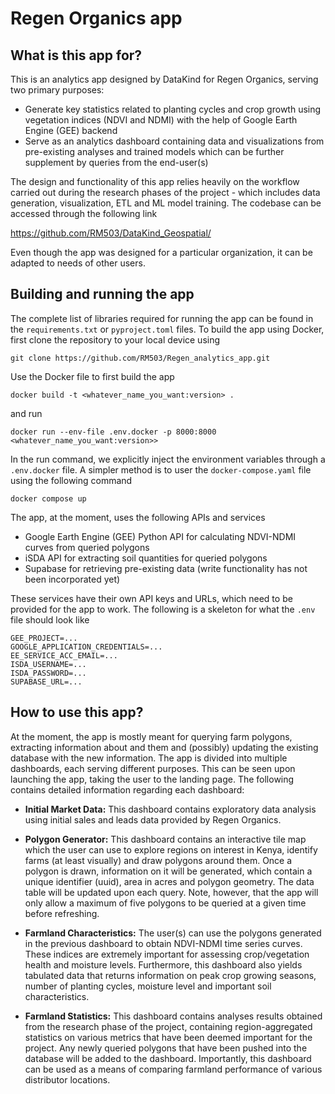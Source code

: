 # Regen Organics app
## What is this app for?
This is an analytics app designed by DataKind for Regen Organics, serving two primary purposes:

* Generate key statistics related to planting cycles and crop growth using vegetation indices (NDVI and NDMI) with the help of Google Earth Engine (GEE) backend
* Serve as an analytics dashboard containing data and visualizations from pre-existing analyses and trained models which can be further supplement by queries from the end-user(s)

The design and functionality of this app relies heavily on the workflow carried out during the research phases of the project - which includes data generation, visualization, ETL and ML model training. The codebase can be accessed through the following link

https://github.com/RM503/DataKind_Geospatial/

Even though the app was designed for a particular organization, it can be adapted to needs of other users.

## Building and running the app

The complete list of libraries required for running the app can be found in the `requirements.txt` or `pyproject.toml` files. To build the app using Docker, first clone the repository to your local device using

```
git clone https://github.com/RM503/Regen_analytics_app.git
```

Use the Docker file to first build the app

```
docker build -t <whatever_name_you_want:version> .
```
and run

```
docker run --env-file .env.docker -p 8000:8000 <whatever_name_you_want:version>>
```
In the run command, we explicitly inject the environment variables through a `.env.docker` file. A simpler method is to user the `docker-compose.yaml` file using the following command
```
docker compose up
```
 The app, at the moment, uses the following APIs and services

* Google Earth Engine (GEE) Python API for calculating NDVI-NDMI curves from queried polygons
* iSDA API for extracting soil quantities for queried polygons
* Supabase for retrieving pre-existing data (write functionality has not been incorporated yet)

These services have their own API keys and URLs, which need to be provided for the app to work. The following is a skeleton for what the `.env` file should look like

```
GEE_PROJECT=... 
GOOGLE_APPLICATION_CREDENTIALS=...
EE_SERVICE_ACC_EMAIL=...
ISDA_USERNAME=...
ISDA_PASSWORD=...
SUPABASE_URL=...
```

## How to use this app?

At the moment, the app is mostly meant for querying farm polygons, extracting information about and them and (possibly) updating the existing database with the new information. The app is divided into multiple dashboards, each serving different purposes. This can be seen upon launching the app, taking the user to the landing page. The following contains detailed information regarding each dashboard:
* **Initial Market Data:** This dashboard contains exploratory data analysis using initial sales and leads data provided by Regen Organics. 

* **Polygon Generator:** This dashboard contains an interactive tile map which the user can use to explore regions on interest in Kenya, identify farms (at least visually) and draw polygons around them. Once a polygon is drawn, information on it will be generated, which contain a unique identifier (uuid), area in acres and polygon geometry. The data table will be updated upon each query. Note, however, that the app will only allow a maximum of five polygons to be queried at a given time before refreshing.

* **Farmland Characteristics:** The user(s) can use the polygons generated in the previous dashboard to obtain NDVI-NDMI time series curves. These indices are extremely important for assessing crop/vegetation health and moisture levels. Furthermore, this dashboard also yields tabulated data that returns information on peak crop growing seasons, number of planting cycles, moisture level and important soil characteristics.

* **Farmland Statistics:** This dashboard contains analyses results obtained from the research phase of the project, containing region-aggregated statistics on various metrics that have been deemed important for the project. Any newly queried polygons that have been pushed into the database will be added to the dashboard. Importantly, this dashboard can be used as a means of comparing farmland performance of various distributor locations.